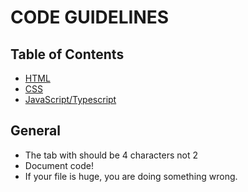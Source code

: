 # CODE GUIDELINES

## Table of Contents
- [HTML](https://github.com/Netural/frontend-resources/blob/master/code-guidelines/HTML.md)
- [CSS](https://github.com/Netural/frontend-resources/blob/master/code-guidelines/CSS.md)
- [JavaScript/Typescript](https://github.com/Netural/frontend-resources/blob/master/code-guidelines/JS_TS.md)

## General
- The tab with should be 4 characters not 2
- Document code!
- If your file is huge, you are doing something wrong.
